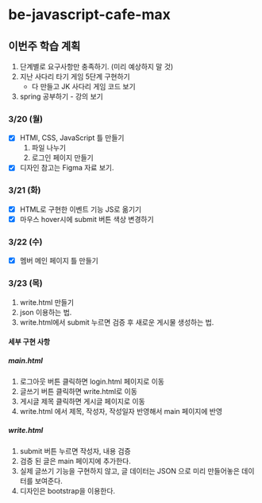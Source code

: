 # be-javascript-cafe-max

## 이번주 학습 계획
1. 단계별로 요구사항만 충족하기. (미리 예상하지 말 것)
2. 지난 사다리 타기 게임 5단계 구현하기
    - 다 만들고 JK 사다리 게임 코드 보기
3. spring 공부하기 - 강의 보기

### 3/20 (월)
- [x] HTMI, CSS, JavaScript 틀 만들기
    1. 파일 나누기
    2. 로그인 페이지 만들기
- [x] 디자인 참고는 Figma 자료 보기.

### 3/21 (화)
- [x] HTML로 구현한 이벤트 기능 JS로 옮기기
- [x] 마우스 hover시에 submit 버튼 색상 변경하기

### 3/22 (수)
- [x] 멤버 메인 페이지 틀 만들기

### 3/23 (목)
1. write.html 만들기
2. json 이용하는 법.
3. write.html에서 submit 누르면 검증 후 새로운 게시물 생성하는 법.

#### 세부 구현 사항
##### main.html
1. 로그아웃 버튼 클릭하면 login.html 페이지로 이동
2. 글쓰기 버튼 클릭하면 write.html로 이동
3. 게시글 제목 클릭하면 게시글 페이지로 이동
4. write.html 에서 제목, 작성자, 작성일자 반영해서 main 페이지에 반영

##### write.html
1. submit 버튼 누르면 작성자, 내용 검증
2. 검증 된 글은 main 페이지에 추가한다. 
3. 실제 글쓰기 기능을 구현하지 않고, 글 데이터는 JSON 으로 미리 만들어놓은 데이터를 보여준다.
4. 디자인은 bootstrap을 이용한다.
